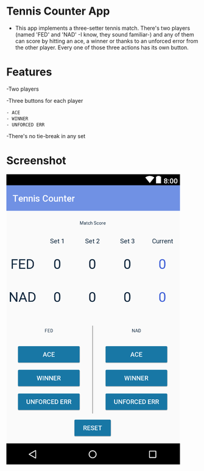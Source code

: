 # Tennis Counter App

- This app implements a three-setter tennis match. There's two players (named 'FED' and 'NAD' -I know, they sound familiar-) and any of them can score by hitting an ace, a winner or thanks to an unforced error from the other player. Every one of those three actions has its own button.

# Features 

-Two players

-Three buttons for each player

	- ACE
	- WINNER
	- UNFORCED ERR

-There's no tie-break in any set


# Screenshot
![screenshot](https://github.com/emgperez/android-projects/blob/master/Screenshots/TennisCounterApp/Screenshot.PNG)


